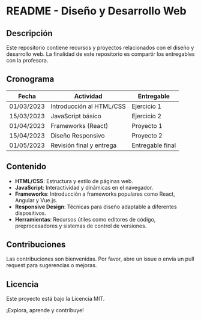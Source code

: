 # README - Diseño y Desarrollo Web

## Descripción
Este repositorio contiene recursos y proyectos relacionados con el diseño y desarrollo web. La finalidad de este repositorio es compartir los entregables con la profesora.

## Cronograma
| Fecha       | Actividad                        | Entregable                     |
|-------------|----------------------------------|--------------------------------|
| 01/03/2023  | Introducción al HTML/CSS        | Ejercicio 1                    |
| 15/03/2023  | JavaScript básico               | Ejercicio 2                    |
| 01/04/2023  | Frameworks (React)             | Proyecto 1                     |
| 15/04/2023  | Diseño Responsivo               | Proyecto 2                     |
| 01/05/2023  | Revisión final y entrega        | Entregable final               |

## Contenido
- **HTML/CSS**: Estructura y estilo de páginas web.
- **JavaScript**: Interactividad y dinámicas en el navegador.
- **Frameworks**: Introducción a frameworks populares como React, Angular y Vue.js.
- **Responsive Design**: Técnicas para diseño adaptable a diferentes dispositivos.
- **Herramientas**: Recursos útiles como editores de código, preprocesadores y sistemas de control de versiones.

## Contribuciones
Las contribuciones son bienvenidas. Por favor, abre un issue o envía un pull request para sugerencias o mejoras.

## Licencia
Este proyecto está bajo la Licencia MIT. 

¡Explora, aprende y contribuye!
